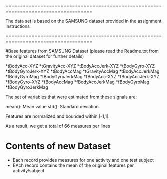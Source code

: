 

====================================================================================

The data set is based on the SAMSUNG dataset provided in the assignment instructions

====================================================================================

#Base features from SAMSUNG Dataset (please read the Readme.txt from the original dataset for further details)

*tBodyAcc-XYZ
*tGravityAcc-XYZ
*tBodyAccJerk-XYZ
*tBodyGyro-XYZ
*tBodyGyroJerk-XYZ
*tBodyAccMag
*tGravityAccMag
*tBodyAccJerkMag
*tBodyGyroMag
*tBodyGyroJerkMag
*fBodyAcc-XYZ
*fBodyAccJerk-XYZ
*fBodyGyro-XYZ
*fBodyAccMag
*fBodyAccJerkMag
*fBodyGyroMag
*fBodyGyroJerkMag

The set of variables that were estimated from these signals are: 

mean(): Mean value
std(): Standard deviation

Features are normalized and bounded within [-1,1].

As a result, we get a total of 66 measures per lines



# Contents of new Dataset

* Each record provides measures for one activity and one test subject
* EAch record contains the mean of the original features per activity/subject